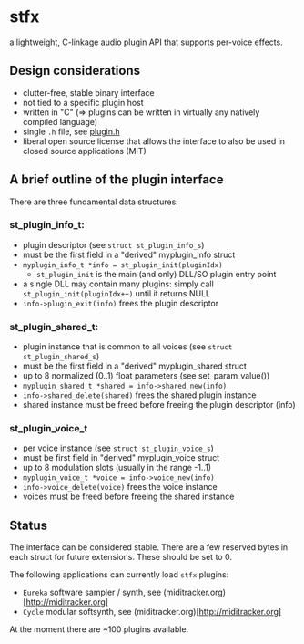 # stfx

a lightweight, C-linkage audio plugin API that supports per-voice effects.



## Design considerations

- clutter-free, stable binary interface
- not tied to a specific plugin host
- written in "C" (=> plugins can be written in virtually any natively compiled language)
- single `.h` file, see [plugin.h](https://github.com/bsp2/stfx/blob/master/plugin.h)
- liberal open source license that allows the interface to also be used in closed source applications (MIT)


## A brief outline of the plugin interface

There are three fundamental data structures:

### st_plugin_info_t:

- plugin descriptor (see `struct st_plugin_info_s`)
- must be the first field in a "derived" myplugin_info struct
- `myplugin_info_t *info = st_plugin_init(pluginIdx)`
    - `st_plugin_init` is the main (and only) DLL/SO plugin entry point
- a single DLL may contain many plugins: simply call `st_plugin_init(pluginIdx++)` until it returns NULL
- `info->plugin_exit(info)` frees the plugin descriptor

### st_plugin_shared_t:

- plugin instance that is common to all voices (see `struct st_plugin_shared_s`)
- must be the first field in a "derived" myplugin_shared struct
- up to 8 normalized (0..1) float parameters (see set_param_value())
- `myplugin_shared_t *shared = info->shared_new(info)`
- `info->shared_delete(shared)` frees the shared plugin instance
- shared instance must be freed before freeing the plugin descriptor (info)

### st_plugin_voice_t

- per voice instance (see `struct st_plugin_voice_s`)
- must be first field in "derived" myplugin_voice struct
- up to 8 modulation slots (usually in the range -1..1)
- `myplugin_voice_t *voice = info->voice_new(info)`
- `info->voice_delete(voice)` frees the voice instance
- voices must be freed before freeing the shared instance


## Status

The interface can be considered stable. There are a few reserved bytes in each struct for future extensions. These should be set to 0.

The following applications can currently load `stfx` plugins:

- `Eureka` software sampler / synth, see (miditracker.org)[http://miditracker.org]
- `Cycle` modular softsynth, see (miditracker.org)[http://miditracker.org]

At the moment there are ~100 plugins available.
